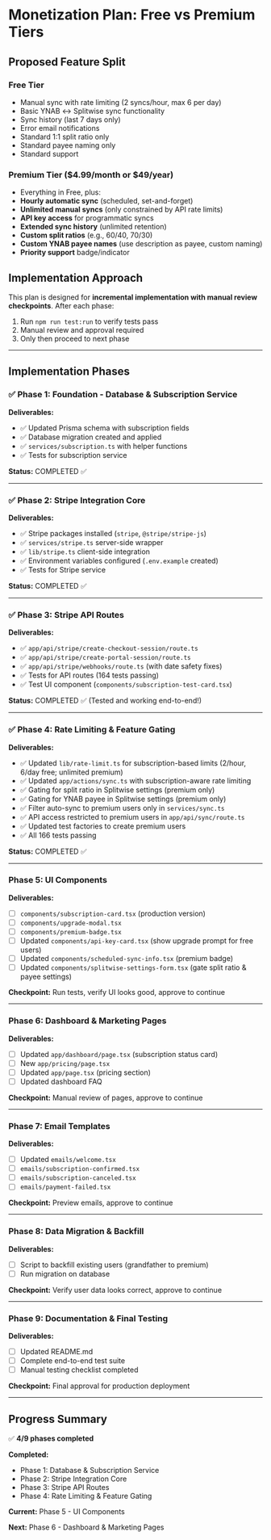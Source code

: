 # Monetization Plan: Free vs Premium Tiers

## Proposed Feature Split

### Free Tier

- Manual sync with rate limiting (2 syncs/hour, max 6 per day)
- Basic YNAB ↔ Splitwise sync functionality
- Sync history (last 7 days only)
- Error email notifications
- Standard 1:1 split ratio only
- Standard payee naming only
- Standard support

### Premium Tier ($4.99/month or $49/year)

- Everything in Free, plus:
- **Hourly automatic sync** (scheduled, set-and-forget)
- **Unlimited manual syncs** (only constrained by API rate limits)
- **API key access** for programmatic syncs
- **Extended sync history** (unlimited retention)
- **Custom split ratios** (e.g., 60/40, 70/30)
- **Custom YNAB payee names** (use description as payee, custom naming)
- **Priority support** badge/indicator

## Implementation Approach

This plan is designed for **incremental implementation with manual review checkpoints**. After each phase:

1. Run `npm run test:run` to verify tests pass
2. Manual review and approval required
3. Only then proceed to next phase

---

## Implementation Phases

### ✅ Phase 1: Foundation - Database & Subscription Service

**Deliverables:**

- ✅ Updated Prisma schema with subscription fields
- ✅ Database migration created and applied
- ✅ `services/subscription.ts` with helper functions
- ✅ Tests for subscription service

**Status:** COMPLETED ✅

---

### ✅ Phase 2: Stripe Integration Core

**Deliverables:**

- ✅ Stripe packages installed (`stripe`, `@stripe/stripe-js`)
- ✅ `services/stripe.ts` server-side wrapper
- ✅ `lib/stripe.ts` client-side integration
- ✅ Environment variables configured (`.env.example` created)
- ✅ Tests for Stripe service

**Status:** COMPLETED ✅

---

### ✅ Phase 3: Stripe API Routes

**Deliverables:**

- ✅ `app/api/stripe/create-checkout-session/route.ts`
- ✅ `app/api/stripe/create-portal-session/route.ts`
- ✅ `app/api/stripe/webhooks/route.ts` (with date safety fixes)
- ✅ Tests for API routes (164 tests passing)
- ✅ Test UI component (`components/subscription-test-card.tsx`)

**Status:** COMPLETED ✅ (Tested and working end-to-end!)

---

### ✅ Phase 4: Rate Limiting & Feature Gating

**Deliverables:**

- ✅ Updated `lib/rate-limit.ts` for subscription-based limits (2/hour, 6/day free; unlimited premium)
- ✅ Updated `app/actions/sync.ts` with subscription-aware rate limiting
- ✅ Gating for split ratio in Splitwise settings (premium only)
- ✅ Gating for YNAB payee in Splitwise settings (premium only)
- ✅ Filter auto-sync to premium users only in `services/sync.ts`
- ✅ API access restricted to premium users in `app/api/sync/route.ts`
- ✅ Updated test factories to create premium users
- ✅ All 166 tests passing

**Status:** COMPLETED ✅

---

### Phase 5: UI Components

**Deliverables:**

- [ ] `components/subscription-card.tsx` (production version)
- [ ] `components/upgrade-modal.tsx`
- [ ] `components/premium-badge.tsx`
- [ ] Updated `components/api-key-card.tsx` (show upgrade prompt for free users)
- [ ] Updated `components/scheduled-sync-info.tsx` (premium badge)
- [ ] Updated `components/splitwise-settings-form.tsx` (gate split ratio & payee settings)

**Checkpoint:** Run tests, verify UI looks good, approve to continue

---

### Phase 6: Dashboard & Marketing Pages

**Deliverables:**

- [ ] Updated `app/dashboard/page.tsx` (subscription status card)
- [ ] New `app/pricing/page.tsx`
- [ ] Updated `app/page.tsx` (pricing section)
- [ ] Updated dashboard FAQ

**Checkpoint:** Manual review of pages, approve to continue

---

### Phase 7: Email Templates

**Deliverables:**

- [ ] Updated `emails/welcome.tsx`
- [ ] `emails/subscription-confirmed.tsx`
- [ ] `emails/subscription-canceled.tsx`
- [ ] `emails/payment-failed.tsx`

**Checkpoint:** Preview emails, approve to continue

---

### Phase 8: Data Migration & Backfill

**Deliverables:**

- [ ] Script to backfill existing users (grandfather to premium)
- [ ] Run migration on database

**Checkpoint:** Verify user data looks correct, approve to continue

---

### Phase 9: Documentation & Final Testing

**Deliverables:**

- [ ] Updated README.md
- [ ] Complete end-to-end test suite
- [ ] Manual testing checklist completed

**Checkpoint:** Final approval for production deployment

---

## Progress Summary

✅ **4/9 phases completed**

**Completed:**

- Phase 1: Database & Subscription Service
- Phase 2: Stripe Integration Core
- Phase 3: Stripe API Routes
- Phase 4: Rate Limiting & Feature Gating

**Current:** Phase 5 - UI Components

**Next:** Phase 6 - Dashboard & Marketing Pages
